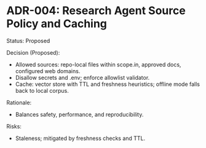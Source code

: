 # ADR-004: Research Agent Source Policy and Caching

Status: Proposed

Decision (Proposed):
- Allowed sources: repo-local files within scope.in, approved docs, configured web domains.
- Disallow secrets and .env; enforce allowlist validator.
- Cache: vector store with TTL and freshness heuristics; offline mode falls back to local corpus.

Rationale:
- Balances safety, performance, and reproducibility.

Risks:
- Staleness; mitigated by freshness checks and TTL.

